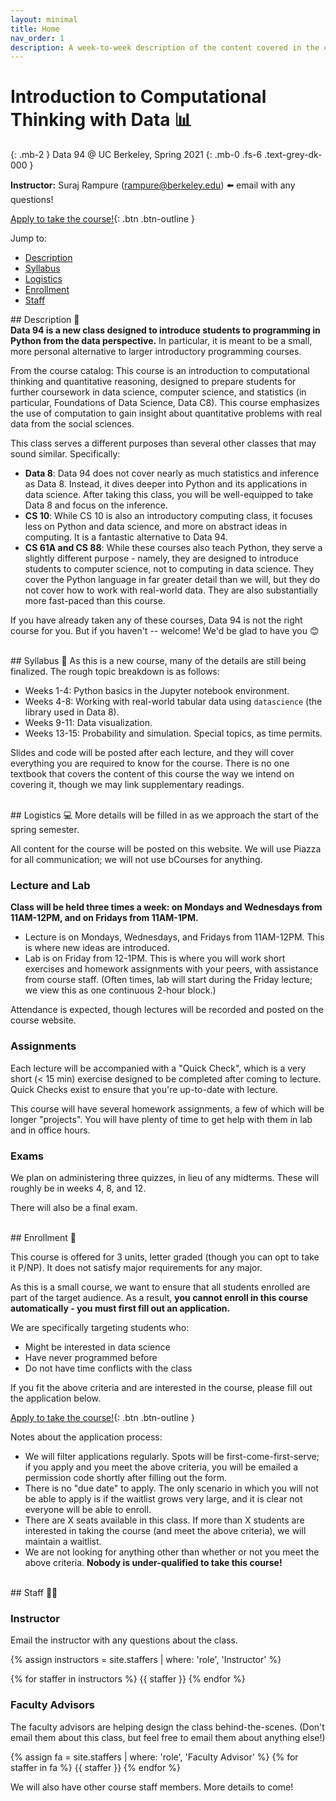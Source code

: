 ```yaml
---
layout: minimal
title: Home
nav_order: 1
description: A week-to-week description of the content covered in the course.
---
```


# Introduction to Computational Thinking with Data 📊
{: .mb-2 }
Data 94 @ UC Berkeley, Spring 2021
{: .mb-0 .fs-6 .text-grey-dk-000 }





**Instructor:** Suraj Rampure (<a>rampure@berkeley.edu</a>) ⬅️ email with any questions!

[Apply to take the course!](http://tinyurl.com/applydata94){: .btn .btn-outline }

Jump to:
- [Description](#description)
- [Syllabus](#syllabus)
- [Logistics](#logistics)
- [Enrollment](#enrollment)
- [Staff](#staff)

<a name = 'description'>
## Description 📝

<div class="announcement">
  <div class="announcement-body">
  <b>Data 94 is a new class designed to introduce students to programming in Python from the data perspective.</b> In particular, it is meant to be a small, more personal alternative to larger introductory programming courses.
  </div>
</div>

From the course catalog: This course is an introduction to computational thinking and quantitative reasoning, designed to prepare students for further coursework in data science, computer science, and statistics (in particular, Foundations of Data Science, Data C8). This course emphasizes the use of computation to gain insight about quantitative problems with real data from the social sciences.

This class serves a different purposes than several other classes that may sound similar. Specifically:
- **Data 8**: Data 94 does not cover nearly as much statistics and inference as Data 8. Instead, it dives deeper into Python and its applications in data science. After taking this class, you will be well-equipped to take Data 8 and focus on the inference.
- **CS 10**: While CS 10 is also an introductory computing class, it focuses less on Python and data science, and more on abstract ideas in computing. It is a fantastic alternative to Data 94.
- **CS 61A and CS 88**: While these courses also teach Python, they serve a slightly different purpose - namely, they are designed to introduce students to computer science, not to computing in data science. They cover the Python language in far greater detail than we will, but they do not cover how to work with real-world data. They are also substantially more fast-paced than this course.

If you have already taken any of these courses, Data 94 is not the right course for you. But if you haven't -- welcome! We'd be glad to have you 😊

<br>

<a name = 'syllabus'>
## Syllabus 📕
As this is a new course, many of the details are still being finalized. The rough topic breakdown is as follows:

- Weeks 1-4: Python basics in the Jupyter notebook environment.
- Weeks 4-8: Working with real-world tabular data using `datascience` (the library used in Data 8).
- Weeks 9-11: Data visualization.
- Weeks 13-15: Probability and simulation. Special topics, as time permits.

Slides and code will be posted after each lecture, and they will cover everything you are required to know for the course. There is no one textbook that covers the content of this course the way we intend on covering it, though we may link supplementary readings.

<br>

<a name = 'logistics'>
## Logistics 💻
More details will be filled in as we approach the start of the spring semester.

All content for the course will be posted on this website. We will use Piazza for all communication; we will not use bCourses for anything.

### Lecture and Lab
**Class will be held three times a week: on Mondays and Wednesdays from 11AM-12PM, and on Fridays from 11AM-1PM.**
- Lecture is on Mondays, Wednesdays, and Fridays from 11AM-12PM. This is where new ideas are introduced.
- Lab is on Friday from 12-1PM. This is where you will work short exercises and homework assignments with your peers, with assistance from course staff. (Often times, lab will start during the Friday lecture; we view this as one continuous 2-hour block.)

Attendance is expected, though lectures will be recorded and posted on the course website.

### Assignments
Each lecture will be accompanied with a "Quick Check", which is a very short (< 15 min) exercise designed to be completed after coming to lecture. Quick Checks exist to ensure that you're up-to-date with lecture.

This course will have several homework assignments, a few of which will be longer "projects". You will have plenty of time to get help with them in lab and in office hours.

### Exams
We plan on administering three quizzes, in lieu of any midterms. These will roughly be in weeks 4, 8, and 12.

There will also be a final exam.

<br>

<a name = 'enrollment'>
## Enrollment 👋

This course is offered for 3 units, letter graded (though you can opt to take it P/NP). It does not satisfy major requirements for any major.

As this is a small course, we want to ensure that all students enrolled are part of the target audience. As a result, **you cannot enroll in this course automatically - you must first fill out an application.**

We are specifically targeting students who:
- Might be interested in data science
- Have never programmed before
- Do not have time conflicts with the class

If you fit the above criteria and are interested in the course, please fill out the application below.

[Apply to take the course!](http://tinyurl.com/applydata94){: .btn .btn-outline }

Notes about the application process:
- We will filter applications regularly. Spots will be first-come-first-serve; if you apply and you meet the above criteria, you will be emailed a permission code shortly after filling out the form.
- There is no "due date" to apply. The only scenario in which you will not be able to apply is if the waitlist grows very large, and it is clear not everyone will be able to enroll.
- There are X seats available in this class. If more than X students are interested in taking the course (and meet the above criteria), we will maintain a waitlist.
- We are not looking for anything other than whether or not you meet the above criteria. **Nobody is under-qualified to take this course!**

<br>

<a name='staff'>
## Staff 🧑‍🏫

### Instructor

Email the instructor with any questions about the class.

{% assign instructors = site.staffers | where: 'role', 'Instructor' %}
<div class="role">
  {% for staffer in instructors %}
  {{ staffer }}
  {% endfor %}
</div>

### Faculty Advisors

The faculty advisors are helping design the class behind-the-scenes. (Don't email them about this class, but feel free to email them about anything else!)

<div class="role">
  {% assign fa = site.staffers | where: 'role', 'Faculty Advisor' %}
  {% for staffer in fa %}
  {{ staffer }}
  {% endfor %}
</div>

We will also have other course staff members. More details to come!
